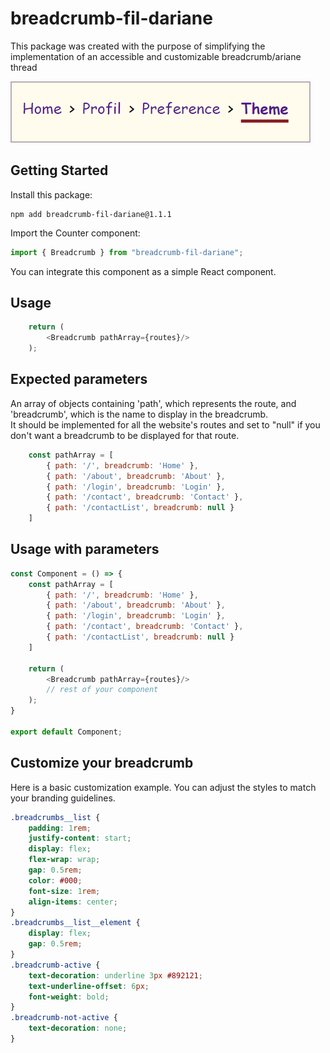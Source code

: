 # breadcrumb-fil-dariane

This package was created with the purpose of simplifying the implementation of an accessible and customizable breadcrumb/ariane thread  

![breadcrumb](./breadcrumb.png)


## Getting Started

Install this package:

```shell
npm add breadcrumb-fil-dariane@1.1.1
```

Import the Counter component:

```js
import { Breadcrumb } from "breadcrumb-fil-dariane";
```

You can integrate this component as a simple React component.

## Usage

```js
    return (
        <Breadcrumb pathArray={routes}/>
    );
```

## Expected parameters

An array of objects containing 'path', which represents the route, and 'breadcrumb', which is the name to display in the breadcrumb.  
It should be implemented for all the website's routes and set to "null" if you don't want a breadcrumb to be displayed for that route.  

```js
    const pathArray = [
        { path: '/', breadcrumb: 'Home' },
        { path: '/about', breadcrumb: 'About' },
        { path: '/login', breadcrumb: 'Login' },
        { path: '/contact', breadcrumb: 'Contact' }, 
        { path: '/contactList', breadcrumb: null }
    ]
```

## Usage with parameters

```js
const Component = () => {
    const pathArray = [
        { path: '/', breadcrumb: 'Home' },
        { path: '/about', breadcrumb: 'About' },
        { path: '/login', breadcrumb: 'Login' },
        { path: '/contact', breadcrumb: 'Contact' }, 
        { path: '/contactList', breadcrumb: null }
    ]

    return (
        <Breadcrumb pathArray={routes}/>
        // rest of your component
    );
}

export default Component;
```

## Customize your breadcrumb

Here is a basic customization example. You can adjust the styles to match your branding guidelines.  

```css
.breadcrumbs__list {
    padding: 1rem;
    justify-content: start;
    display: flex;
    flex-wrap: wrap;
    gap: 0.5rem;
    color: #000;
    font-size: 1rem;
    align-items: center;
}
.breadcrumbs__list__element {
    display: flex;
    gap: 0.5rem;
}
.breadcrumb-active {
    text-decoration: underline 3px #892121;
    text-underline-offset: 6px;
    font-weight: bold;
}
.breadcrumb-not-active {
    text-decoration: none;
}

```